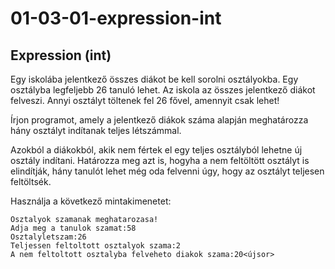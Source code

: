 # 01-03-01-expression-int
## Expression (int)
Egy iskolába jelentkező összes diákot be kell sorolni osztályokba. Egy osztályba legfeljebb 26 tanuló lehet. Az iskola az összes jelentkező diákot felveszi. Annyi osztályt töltenek fel 26 fővel, amennyit csak lehet!


Írjon programot, amely a jelentkező diákok száma alapján meghatározza hány osztályt indítanak teljes létszámmal. 


Azokból a diákokból, akik nem fértek el egy teljes osztályból lehetne új osztály indítani. Határozza meg azt is, hogyha a nem feltöltött osztályt is elindítják, hány tanulót lehet még oda felvenni úgy, hogy az osztályt teljesen feltöltsék.


Használja a következő mintakimenetet:
```
Osztalyok szamanak meghatarozasa!
Adja meg a tanulok szamat:58
Osztalyletszam:26
Teljessen feltoltott osztalyok szama:2
A nem feltoltott osztalyba felveheto diakok szama:20<újsor>
```
